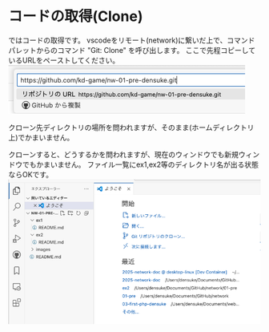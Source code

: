 # コードの取得(Clone)

ではコードの取得です。
vscodeをリモート(network)に繋いだ上で、コマンドパレットからのコマンド "Git: Clone" を呼び出します。
ここで先程コピーしているURLをペーストしてください。
![](images/gc-paste-url.png)

クローン先ディレクトリの場所を問われますが、そのまま(ホームディレクトリ上)でかまいません。


クローンすると、どうするかを問われますが、現在のウィンドウでも新規ウィンドウでもかまいません。
ファイル一覧にex1,ex2等のディレクトリ名が出る状態ならOKです。
![](images/cloned.png)
